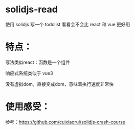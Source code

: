 # solidjs-read

使用 solidjs 写一个 todolist 看看会不会比 react 和 vue 更好用


# 特点：

写法类似react：函数是一个组件

响应式系统类似于 vue3

没有虚拟dom，直接变成dom，意味着执行速度非常快

# 使用感受：


参考：https://github.com/cuixiaorui/solidjs-crash-course
